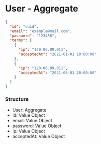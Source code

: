 # User - Aggregate

```json
{
  "id": "uuid",
  "email": "example@mail.com",
  "password": "123456",
  "terms": [
    {
      "ip": "120.06.09.011",
      "acceptedAt": "2021-01-01 10:00:00"
    },
    {
      "ip": "120.06.09.011",
      "acceptedAt": "2021-08-01 20:00:00"
    }
  ]
}
```

### Structure

- User: Aggregate
- id: Value Object
- email: Value Object
- password: Value Object
- ip: Value Object
- acceptedAt: Value Object

